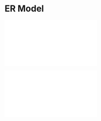# ER Model




![relational-model-2023-09-24-15.55.27.excalidraw](../../Attatchments/relational-model-2023-09-24-15.55.27.excalidraw.md)

![../../Attatchments/relational-model-1.excalidraw.md](../../Attatchments/relational-model-1.excalidraw.md)


